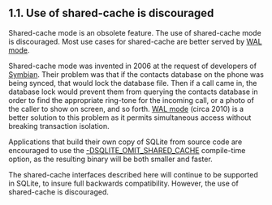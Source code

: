 ## 1\.1\. Use of shared\-cache is discouraged


Shared\-cache mode is an obsolete feature. The use of shared\-cache mode
is discouraged. Most use cases for shared\-cache are better served by
[WAL mode](wal.html).



Shared\-cache mode was invented in 2006 at the request of developers
of [Symbian](https://en.wikipedia.org/wiki/Symbian). Their problem was that
if the contacts database on the phone was being synced, that would lock the
database file. Then if a call came in, the database lock would prevent them
from querying the contacts database in order to find the appropriate
ring\-tone for the incoming call, or a photo of the caller to show on screen,
and so forth.
[WAL mode](wal.html) (circa 2010\) is a better solution to this problem as it permits
simultaneous access without breaking transaction isolation.



Applications that build their own copy of SQLite from source code
are encouraged to use the [\-DSQLITE\_OMIT\_SHARED\_CACHE](compile.html#omit_shared_cache) compile\-time option,
as the resulting binary will be both smaller and faster.



The shared\-cache interfaces described here will continue to be supported
in SQLite, to insure full backwards compatibility. However, the use of
shared\-cache is discouraged.



